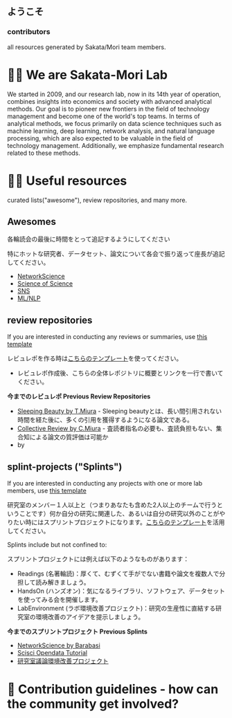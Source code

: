 ## ようこそ
### contributors
all resources generated by Sakata/Mori team members.

# 🙋‍♀️ We are Sakata-Mori Lab
We started in 2009, and our research lab, now in its 14th year of operation, combines insights into economics and society with advanced analytical methods. Our goal is to pioneer new frontiers in the field of technology management and become one of the world's top teams. In terms of analytical methods, we focus primarily on data science techniques such as machine learning, deep learning, network analysis, and natural language processing, which are also expected to be valuable in the field of technology management. Additionally, we emphasize fundamental research related to these methods.


# 👩‍💻 Useful resources
curated lists("awesome"), review repositories, and many more.

## Awesomes
各輪読会の最後に時間をとって追記するようにしてください

特にホットな研究者、データセット、論文について各会で振り返って座長が追記してください。
- [NetworkScience](https://github.com/team-sakata/awesome-NetworkScience)
- [Science of Science](https://github.com/team-sakata/awesome-scisci)
- [SNS](https://github.com/team-sakata/awesome-SNS)
- [ML/NLP](https://github.com/team-sakata/awesome-ML-NLP)

## review repositories
If you are interested in conducting any reviews or summaries, use [this template](https://github.com/team-sakata/TMPL-literature-review)

レビュレポを作る時は[こちらのテンプレート](https://github.com/team-sakata/TMPL-literature-review)を使ってください。
- レビュレポ作成後、こちらの全体レポジトリに概要とリンクを一行で書いてください。

**今までのレビュレポ Previous Review Repositories** 
- [Sleeping Beauty by T.Miura](https://github.com/team-sakata/2023_Rev_MiuraTakahiro-1) - Sleeping beautyとは、長い間引用されない時間を経た後に、多くの引用を獲得するようになる論文である。
- [Collective Review by C.Miura](https://github.com/team-sakata/2023_Rev_MiuraChiaki) - 査読者指名の必要も、査読負担もない、集合知による論文の質評価は可能か
-  by

## splint-projects ("Splints")
If you are interested in conducting any projects with one or more lab members, use [this template](https://github.com/team-sakata/TMPL-splint-project)

研究室のメンバー１人以上と（つまりあなたも含めた2人以上のチームで行うということです）何か自分の研究に関連した、あるいは自分の研究以外のことがやりたい時にはスプリントプロジェクトになります。[こちらのテンプレート](https://github.com/team-sakata/TMPL-splint-project)を活用してください。

Splints include but not confined to: 

スプリントプロジェクトには例えば以下のようなものがあります：
- Readings (名著輪読)：厚くて、むずくて手がでない書籍や論文を複数人で分担して読み解きましょう。
- HandsOn (ハンズオン)：気になるライブラリ、ソフトウェア、データセットを使ってみる会を開催します。
- LabEnvironment (ラボ環境改善プロジェクト)：研究の生産性に直結する研究室の環境改善のアイデアを提示しましょう。

**今までのスプリントプロジェクト Previous Splints**
- [NetworkScience by Barabasi](https://github.com/team-sakata/Readings-Barabasi-networkscience)
- [Scisci Opendata Tutorial](https://github.com/team-sakata/Scisci-opendata-tutorial)
- [研究室議論環境改善プロジェクト](https://github.com/team-sakata/2x-pj-lab_environment)

# 🌈 Contribution guidelines - how can the community get involved?

<!--
このreadmeを編集すると、organizationの最初のページにいい感じに表示されます。
**Here are some ideas to get you started:**

🍿 Fun facts - what does your team eat for breakfast?
🧙 Remember, you can do mighty things with the power of [Markdown](https://docs.github.com/github/writing-on-github/getting-started-with-writing-and-formatting-on-github/basic-writing-and-formatting-syntax)
-->
